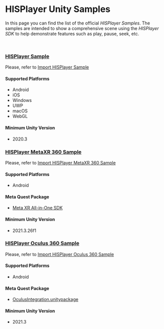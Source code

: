 # HISPlayer Unity Samples

In this page you can find the list of the official _HISPlayer Samples_. The samples are intended to show a comprehensive scene using the _HISPlayer SDK_ to help demonstrate features such as play, pause, seek, etc.

<br>

### <ins>HISPlayer Sample</ins>

Please, refer to [Import HISPlayer Sample](/hisplayer-sample.md)

#### Supported Platforms
  * Android
  * iOS
  * Windows
  * UWP
  * macOS
  * WebGL

#### Minimum Unity Version
  * 2020.3

### <ins> HISPlayer MetaXR 360 Sample</ins>

Please, refer to [Import HISPlayer MetaXR 360 Sample](/hisplayer-metaxr-360-sample.md)

#### Supported Platforms
  * Android

#### Meta Quest Package
  * [Meta XR All-in-One SDK](https://developer.oculus.com/downloads/package/meta-xr-sdk-all-in-one-upm/)
    
#### Minimum Unity Version
  * 2021.3.26f1

### <ins>HISPlayer Oculus 360 Sample</ins>

Please, refer to [Import HISPlayer Oculus 360 Sample](/hisplayer-oculus-360-sample.md)

#### Supported Platforms
  * Android
    
#### Meta Quest Package
  * [OculusIntegration.unitypackage](https://developer.oculus.com/downloads/package/unity-integration/)
    
#### Minimum Unity Version
  * 2021.3
